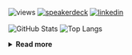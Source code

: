 ![views](https://komarev.com/ghpvc/?username=chck&color=blueviolet)
[![speakerdeck](https://img.shields.io/badge/Speaker_Deck-chck-8a2be2?style=flat-square&logo=speaker-deck)](https://speakerdeck.com/chck)
[![linkedin](https://img.shields.io/badge/LinkedIn-chck-8a2be2?style=flat-square&logo=linkedin)](https://www.linkedin.com/in/chck/)

<p align="left"> 
  <img alt="GitHub Stats" align="center" height="150" src="https://github-readme-stats-nine-umber-51.vercel.app/api?username=chck&count_private=true&show_icons=true&hide_title=true&theme=buefy" />
  <img alt="Top Langs" align="center" height="150" src="https://github-readme-stats-nine-umber-51.vercel.app/api/top-langs/?username=chck&layout=compact&count_private=true&show_icons=true&hide_title=true&theme=buefy" />
</p>

<details>
  <summary><b>Read more</b></summary>
  <br>

  <!--START_SECTION:waka-->
**🐱 My GitHub Data** 

> 📦 76.7 kB Used in GitHub's Storage 
 > 
> 🏆 884 Contributions in the Year 2023
 > 
> 💼 Opted to Hire
 > 
> 📜 134 Public Repositories 
 > 
> 🔑 19 Private Repositories 
 > 
**I'm a Night 🦉** 

```text
🌞 Morning                1319 commits        ████░░░░░░░░░░░░░░░░░░░░░   15.88 % 
🌆 Daytime                2182 commits        ███████░░░░░░░░░░░░░░░░░░   26.27 % 
🌃 Evening                2273 commits        ███████░░░░░░░░░░░░░░░░░░   27.36 % 
🌙 Night                  2533 commits        ████████░░░░░░░░░░░░░░░░░   30.49 % 
```
📅 **I'm Most Productive on Monday** 

```text
Monday                   1808 commits        █████░░░░░░░░░░░░░░░░░░░░   21.76 % 
Tuesday                  1703 commits        █████░░░░░░░░░░░░░░░░░░░░   20.50 % 
Wednesday                1183 commits        ████░░░░░░░░░░░░░░░░░░░░░   14.24 % 
Thursday                 1566 commits        █████░░░░░░░░░░░░░░░░░░░░   18.85 % 
Friday                   847 commits         ███░░░░░░░░░░░░░░░░░░░░░░   10.20 % 
Saturday                 407 commits         █░░░░░░░░░░░░░░░░░░░░░░░░   04.90 % 
Sunday                   793 commits         ██░░░░░░░░░░░░░░░░░░░░░░░   09.55 % 
```


📊 **This Week I Spent My Time On** 

```text
💬 Programming Languages: 
Other                    17 hrs 5 mins       ███████████████████░░░░░░   76.22 % 
Terraform                58 mins             █░░░░░░░░░░░░░░░░░░░░░░░░   04.36 % 
YAML                     56 mins             █░░░░░░░░░░░░░░░░░░░░░░░░   04.20 % 
Makefile                 33 mins             █░░░░░░░░░░░░░░░░░░░░░░░░   02.50 % 
Markdown                 32 mins             █░░░░░░░░░░░░░░░░░░░░░░░░   02.38 % 

🔥 Editors: 
Chrome                   17 hrs 4 mins       ███████████████████░░░░░░   76.13 % 
Neovim                   2 hrs 58 mins       ███░░░░░░░░░░░░░░░░░░░░░░   13.29 % 
PyCharm                  1 hr 34 mins        ██░░░░░░░░░░░░░░░░░░░░░░░   07.03 % 
WebStorm                 47 mins             █░░░░░░░░░░░░░░░░░░░░░░░░   03.54 % 
```

**I Mostly Code in Python** 

```text
Python                   40 repos            ████████░░░░░░░░░░░░░░░░░   31.50 % 
Jupyter Notebook         21 repos            ████░░░░░░░░░░░░░░░░░░░░░   16.54 % 
Rust                     7 repos             █░░░░░░░░░░░░░░░░░░░░░░░░   05.51 % 
Shell                    3 repos             █░░░░░░░░░░░░░░░░░░░░░░░░   02.36 % 
Astro                    1 repo              ░░░░░░░░░░░░░░░░░░░░░░░░░   00.79 % 
```



**Timeline**

![Lines of Code chart](https://raw.githubusercontent.com/chck/chck/main/assets/bar_graph.png)


 Last Updated on 2023-12-05 01:29 UTC
<!--END_SECTION:waka-->
</details>

